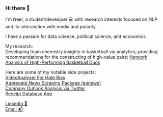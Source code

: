 ### Hi there 👋

I'm Neel, a student/developer 💻 with research interests focused on NLP and its intersection with media and polarity. 

I have a passion for data science, political science, and economics.

My research: \
Developing team chemistry insights in basketball via analytics; providing recommendations for the constructing of high-value pairs: [Network Analysis of High-Performing Basketball Duos](https://github.com/SirMalamute/PlayerLineupAnalysis) 

Here are some of my notable side projects: \
[VideoAnalyser For Hate Bias](https://github.com/SirMalamute/VideoAnalysis) \
[Aggregate News Scraping Package (agnews)](https://github.com/SirMalamute/agnews) \
[Company Outlook Analysis via Twitter](https://github.com/SirMalamute/TwitterSentiment) \
[Receipt Database App](https://github.com/SirMalamute/Receipts) 

[LinkedIn 💼](https://linkedin.com/in/neeliyer14) \
[Email 📬](mailto:neeliyer14@gmail.com)
